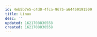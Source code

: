 ```yaml
---
id: 4eb5b7e5-c4d0-4fca-9675-a64459191509
title: Linux
desc: ''
updated: 1621708830558
created: 1621708830558
---
```


